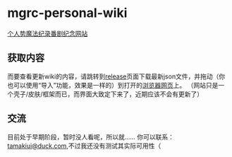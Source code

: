 # mgrc-personal-wiki
[个人势魔法纪录番剧纪念网站](https://saturday-morning.github.io/mgrc-personal-wiki/magireco.html)

## 获取内容
而要查看更新wiki的内容，请跳转到[release](https://github.com/Saturday-morning/mgrc-personal-wiki/releases)页面下载最新json文件，并拖动（你也可以使用“导入”功能，效果是一样的）到打开的[浏览器网页](https://saturday-morning.github.io/mgrc-personal-wiki/magireco.html)上。
（网站只是一个壳子/皮肤/框架而已，而界面大致定下来了，近期应该不会有更新了）

## 交流
目前处于早期阶段，暂时没人看呢，所以就……
你可以联系：tamakiui@duck.com,不过我还没有测试其实际可用性（
